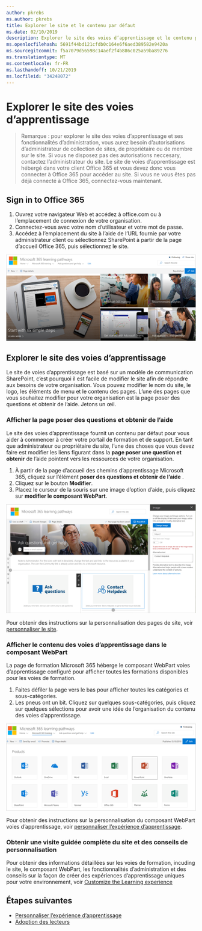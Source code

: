 ```yaml
---
author: pkrebs
ms.author: pkrebs
title: Explorer le site et le contenu par défaut
ms.date: 02/10/2019
description: Explorer le site des voies d’apprentissage et le contenu par défaut
ms.openlocfilehash: 5691f44bd121cfdb0c164e6f6aed389582e9420a
ms.sourcegitcommit: f5a7079d56598c14aef2f4b886c025a59ba89276
ms.translationtype: MT
ms.contentlocale: fr-FR
ms.lasthandoff: 10/21/2019
ms.locfileid: "34248072"
---
```

# <a name="explore-the-learning-pathways-site"></a>Explorer le site des voies d’apprentissage

> Remarque : pour explorer le site des voies d’apprentissage et ses fonctionnalités d’administration, vous aurez besoin d’autorisations d’administrateur de collection de sites, de propriétaire ou de membre sur le site. Si vous ne disposez pas des autorisations neccesary, contactez l’administrateur du site. Le site de voies d’apprentissage est hébergé dans votre client Office 365 et vous devez donc vous connecter à Office 365 pour accéder au site. Si vous ne vous êtes pas déjà connecté à Office 365, connectez-vous maintenant. 

## <a name="sign-in-to-office-365"></a>Sign in to Office 365 

1.  Ouvrez votre navigateur Web et accédez à office.com ou à l’emplacement de connexion de votre organisation. 
2.  Connectez-vous avec votre nom d’utilisateur et votre mot de passe.
3.  Accédez à l’emplacement du site à l’aide de l’URL fournie par votre administrateur client ou sélectionnez SharePoint à partir de la page d’accueil Office 365, puis sélectionnez le site. 

![CG-Introducing. png](media/cg-introducing.png)

## <a name="explore-the-learning-pathways-site"></a>Explorer le site des voies d’apprentissage

Le site de voies d’apprentissage est basé sur un modèle de communication SharePoint, c’est pourquoi il est facile de modifier le site afin de répondre aux besoins de votre organisation. Vous pouvez modifier le nom du site, le logo, les éléments de menu et le contenu des pages. L’une des pages que vous souhaitez modifier pour votre organisation est la page poser des questions et obtenir de l’aide. Jetons un œil.

### <a name="view-the-ask-questions-and-get-help-page"></a>Afficher la page poser des questions et obtenir de l’aide

Le site des voies d’apprentissage fournit un contenu par défaut pour vous aider à commencer à créer votre portail de formation et de support. En tant que administrateur ou propriétaire du site, l’une des choses que vous devez faire est modifier les liens figurant dans la **page poser une question et obtenir** de l’aide pointent vers les ressources de votre organisation. 

1.  À partir de la page d’accueil des chemins d’apprentissage Microsoft 365, cliquez sur l’élément **poser des questions et obtenir de l’aide** .
2.  Cliquez sur le bouton **Modifier**.
3.  Placez le curseur de la souris sur une image d’option d’aide, puis cliquez sur **modifier le composant WebPart**.

![CG-edithelp. png](media/cg-edithelp.png)

Pour obtenir des instructions sur la personnalisation des pages de site, voir [personnaliser le site](custom_edithelp.md).

### <a name="view-the-learning-pathways-content-in-the-web-part"></a>Afficher le contenu des voies d’apprentissage dans le composant WebPart
La page de formation Microsoft 365 héberge le composant WebPart voies d’apprentissage configuré pour afficher toutes les formations disponibles pour les voies de formation. 

1. Faites défiler la page vers le bas pour afficher toutes les catégories et sous-catégories.
2. Les pneus ont un bit. Cliquez sur quelques sous-catégories, puis cliquez sur quelques sélections pour avoir une idée de l’organisation du contenu des voies d’apprentissage. 

![CG-gotoall. png](media/cg-gotoall.png)

Pour obtenir des instructions sur la personnalisation du composant WebPart voies d’apprentissage, voir [personnaliser l’expérience d’apprentissage](custom_overview.md).

### <a name="get-a-complete-site-tour-and-customization-guidance"></a>Obtenir une visite guidée complète du site et des conseils de personnalisation
Pour obtenir des informations détaillées sur les voies de formation, incuding le site, le composant WebPart, les fonctionnalités d’administration et des conseils sur la façon de créer des expériences d’apprentissage uniques pour votre environnement, voir [Customize the Learning experience](custom_overview.md)

## <a name="next-steps"></a>Étapes suivantes
- [Personnaliser l’expérience d’apprentissage](custom_overview.md)
- [Adoption des lecteurs](driveadoption.md) 
